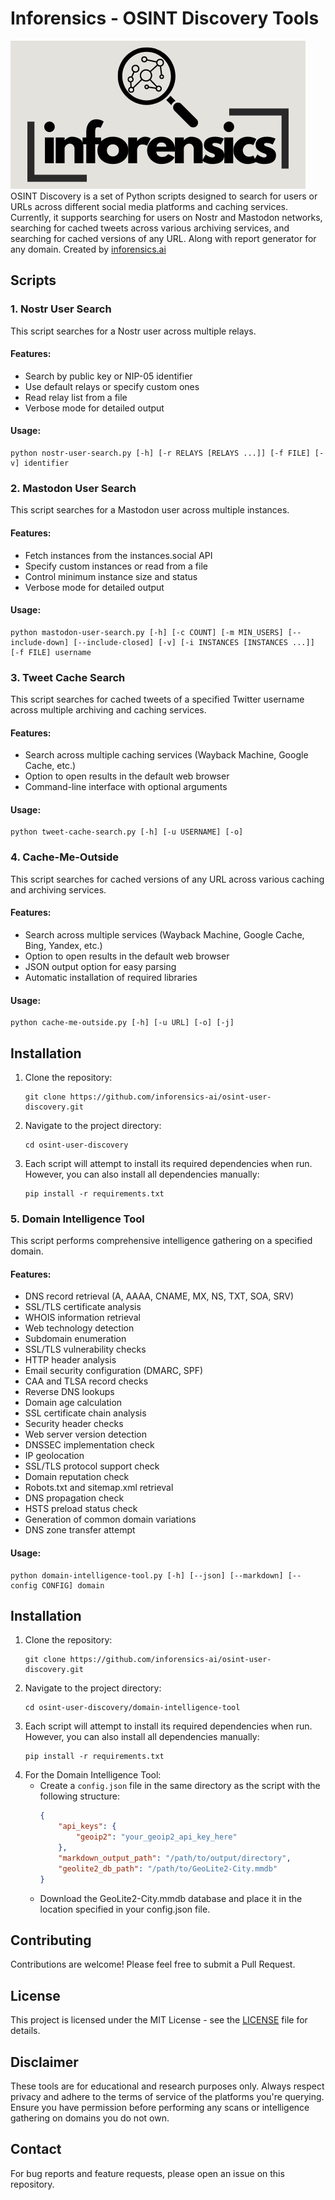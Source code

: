 # Inforensics - OSINT Discovery Tools
![Inforensics](https://github.com/Inforensics/.github/blob/main/logo.png)  
OSINT Discovery is a set of Python scripts designed to search for users or URLs across different social media platforms and caching services. Currently, it supports searching for users on Nostr and Mastodon networks, searching for cached tweets across various archiving services, and searching for cached versions of any URL. Along with report generator for any domain.
Created by [inforensics.ai](https://inforensics.ai)

## Scripts

### 1. Nostr User Search
This script searches for a Nostr user across multiple relays.
#### Features:
- Search by public key or NIP-05 identifier
- Use default relays or specify custom ones
- Read relay list from a file
- Verbose mode for detailed output
#### Usage:
```
python nostr-user-search.py [-h] [-r RELAYS [RELAYS ...]] [-f FILE] [-v] identifier
```

### 2. Mastodon User Search
This script searches for a Mastodon user across multiple instances.
#### Features:
- Fetch instances from the instances.social API
- Specify custom instances or read from a file
- Control minimum instance size and status
- Verbose mode for detailed output
#### Usage:
```
python mastodon-user-search.py [-h] [-c COUNT] [-m MIN_USERS] [--include-down] [--include-closed] [-v] [-i INSTANCES [INSTANCES ...]] [-f FILE] username
```

### 3. Tweet Cache Search
This script searches for cached tweets of a specified Twitter username across multiple archiving and caching services.
#### Features:
- Search across multiple caching services (Wayback Machine, Google Cache, etc.)
- Option to open results in the default web browser
- Command-line interface with optional arguments
#### Usage:
```
python tweet-cache-search.py [-h] [-u USERNAME] [-o]
```

### 4. Cache-Me-Outside
This script searches for cached versions of any URL across various caching and archiving services.
#### Features:
- Search across multiple services (Wayback Machine, Google Cache, Bing, Yandex, etc.)
- Option to open results in the default web browser
- JSON output option for easy parsing
- Automatic installation of required libraries
#### Usage:
```
python cache-me-outside.py [-h] [-u URL] [-o] [-j]
```

## Installation
1. Clone the repository:
   ```
   git clone https://github.com/inforensics-ai/osint-user-discovery.git
   ```
2. Navigate to the project directory:
   ```
   cd osint-user-discovery
   ```
3. Each script will attempt to install its required dependencies when run. However, you can also install all dependencies manually:
   ```
   pip install -r requirements.txt
   ```

### 5. Domain Intelligence Tool
This script performs comprehensive intelligence gathering on a specified domain.
#### Features:
- DNS record retrieval (A, AAAA, CNAME, MX, NS, TXT, SOA, SRV)
- SSL/TLS certificate analysis
- WHOIS information retrieval
- Web technology detection
- Subdomain enumeration
- SSL/TLS vulnerability checks
- HTTP header analysis
- Email security configuration (DMARC, SPF)
- CAA and TLSA record checks
- Reverse DNS lookups
- Domain age calculation
- SSL certificate chain analysis
- Security header checks
- Web server version detection
- DNSSEC implementation check
- IP geolocation
- SSL/TLS protocol support check
- Domain reputation check
- Robots.txt and sitemap.xml retrieval
- DNS propagation check
- HSTS preload status check
- Generation of common domain variations
- DNS zone transfer attempt
#### Usage:
```
python domain-intelligence-tool.py [-h] [--json] [--markdown] [--config CONFIG] domain
```

## Installation
1. Clone the repository:
   ```
   git clone https://github.com/inforensics-ai/osint-user-discovery.git
   ```
2. Navigate to the project directory:
   ```
   cd osint-user-discovery/domain-intelligence-tool
   ```
3. Each script will attempt to install its required dependencies when run. However, you can also install all dependencies manually:
   ```
   pip install -r requirements.txt
   ```
4. For the Domain Intelligence Tool:
   - Create a `config.json` file in the same directory as the script with the following structure:
     ```json
     {
         "api_keys": {
             "geoip2": "your_geoip2_api_key_here"
         },
         "markdown_output_path": "/path/to/output/directory",
         "geolite2_db_path": "/path/to/GeoLite2-City.mmdb"
     }
     ```
   - Download the GeoLite2-City.mmdb database and place it in the location specified in your config.json file.

## Contributing
Contributions are welcome! Please feel free to submit a Pull Request.

## License
This project is licensed under the MIT License - see the [LICENSE](LICENSE) file for details.

## Disclaimer
These tools are for educational and research purposes only. Always respect privacy and adhere to the terms of service of the platforms you're querying. Ensure you have permission before performing any scans or intelligence gathering on domains you do not own.

## Contact
For bug reports and feature requests, please open an issue on this repository.
